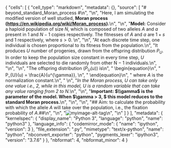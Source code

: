 {
 "cells": [
  {
   "cell_type": "markdown",
   "metadata": {},
   "source": [
    "# beyond_standard_Moran_process #\n",
    "\n",
    "Here, I am simulating the modified version of well studied, **Moran process (https://en.wikipedia.org/wiki/Moran_process).**\n",
    "\n",
    "**Model:** Consider a haploid population of size $N,$ which is composed of two alleles $A$ and $a$ present in 1 and $N - 1$ copies respectively. The fitnesses of $A$ and $a$ are $1 + s$ and 1 respectively, where $s > 0$. \n",
    "\n",
    "At each discrete time step, one individual is chosen proportional to its fitness from the population.\n",
    "It produces $U$ number of progenies, drawn from the offspring distribution $P_{U}$. In order to keep the population size constant in every time step, $U$ individuals are selected to die randomly from other N − 1 individuals.\n",
    "\n",
    "\n",
    "The offspring distribution ($P_{U}(u)$) is\n",
    "             \\begin{equation}\n",
    "              P_{U}(u) = \\frac{A}{u^{\\gamma}}, \n",
    "              \\end{equation}\n",
    "               where $A$ is the normalization constant.\n",
    "              \n",
    "*In the Moran process, $U$ can take only one value i.e., 2, while in this model, $U$ is a random variable that can take any value ranging from 2 to $N$.*\n",
    "\n",
    "**Important: $\\gamma$ is the parameter of the model. When $\\gamma > 3, $ this model reduces to the standard Moran process.**\n",
    "\n",
    "\n",
    "## Aim: to calculate the probability with which the allele $A$ will take over the population, i.e., the fixation probability of $A$.##\n",
    "\n",
    "![myimage-alt-tag](1.png)\n",
    "\n"
   ]
  }
 ],
 "metadata": {
  "kernelspec": {
   "display_name": "Python 3",
   "language": "python",
   "name": "python3"
  },
  "language_info": {
   "codemirror_mode": {
    "name": "ipython",
    "version": 3
   },
   "file_extension": ".py",
   "mimetype": "text/x-python",
   "name": "python",
   "nbconvert_exporter": "python",
   "pygments_lexer": "ipython3",
   "version": "3.7.6"
  }
 },
 "nbformat": 4,
 "nbformat_minor": 4
}
